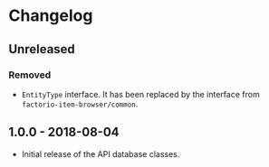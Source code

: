 # Changelog

## Unreleased

### Removed

- `EntityType` interface. It has been replaced by the interface from `factorio-item-browser/common`.

## 1.0.0 - 2018-08-04

- Initial release of the API database classes.
